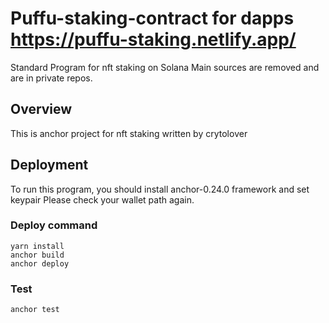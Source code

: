# Puffu-staking-contract for dapps https://puffu-staking.netlify.app/
Standard Program for nft staking on Solana
Main sources are removed and are in private repos.
## Overview
This is anchor project for nft staking written by crytolover

## Deployment
To run this program, you should install anchor-0.24.0 framework and set keypair
Please check your wallet path again.
### Deploy command
```
yarn install
anchor build
anchor deploy
```
### Test
```
anchor test
```

